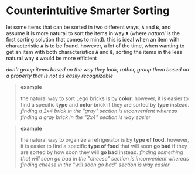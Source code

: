 # Counterintuitive Smarter Sorting

let some items that can be sorted in two different ways, **`A`** and **`B`**, and assume it is more natural to sort the items in way **`A`** (where _natural_ is the first sorting solution that comes to mind). this is ideal when an item with characteristic **`A`** is to be found. however, a lot of the time, when wanting to get an item with both characteristics **`A`** and **`B`**, sorting the items in the less natural way **`B`** would be more efficient

_don't group items based on the way they look; rather, group them based on a property that is not as easily recognizable_

> **example**
>
> the natural way to sort Lego bricks is by **color**. however, it is easier to find a specific **type** and **color** brick if they are sorted by **type** instead. _finding a 2x4 brick in the "gray" section is inconvenient whereas finding a gray brick in the "2x4" section is way easier_

> **example**
>
> the natural way to organize a refrigerator is by **type of food**. however, it is easier to find a specific **type of food** that will soon **go bad** if they are sorted by how soon they will **go bad** instead. _finding something that will soon go bad in the "cheese" section is inconvenient whereas finding cheese in the "will soon go bad" section is way easier_
